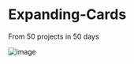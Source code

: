 # Expanding-Cards
From 50 projects in 50 days

![image](https://user-images.githubusercontent.com/91209683/230790004-a9b3aebc-511f-415e-9627-8d8bfcaa9304.png)



